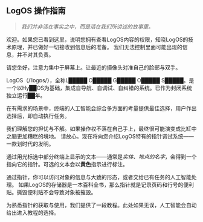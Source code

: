 ## LogOS 操作指南


> *我们并非活在事实之中，而是活在我们所讲述的故事里。*



欢迎。如果您已看到这里，说明您拥有查看LogOS内容的权限，知晓LogOS的技术原理，并已做好一切接收到信息后的准备。
我们无法控制里面可能出现的信息，并不对其负责。

请您坐好，注意力集中于屏幕上。让最近的摄像头对准自己的脸部与双手。

LogOS（/ˈlɒɡɒs/），全称L█████ O█████ G█████ O█████ S█████。是一个以Hy██OS为基础，集成自导航、自调试、自纠错的系统。已作为封闭系统独立运行██年。

在有需求的场景中，终端的人工智能会综合多方面的考量提供最佳选择，用户作出选择后，即自动执行任务。

我们理解您的担忧与不解。如果操作权不落在自己手上，最终很可能演变成比缸中之脑更加糟糕的境地。
请放心。现在将向您介绍LogOS特有的指针调试系统——一款划时代的发明。

通过用光标选中部分终端上显示的文本——通常是*实体、地点的名字*，会得到一个指向它的指针。可选的文本会以**黄色**指示进行标注。

通过指针，你可以访问对象的信息与大致的形态，或者交给已有任务的人工智能处理。
如果LogOS的存储器是一本百科全书，那么指针就是记录页码和行号的便利贴。撕毁便利贴不会导致对象被摧毁。

为熟悉指针的获取与使用，我们提供了一段教程。此处如果无误，人工智能会自动给出进入教程的选择。